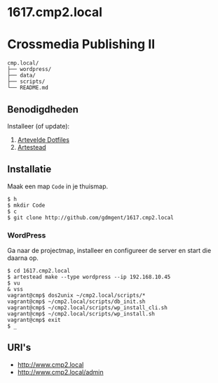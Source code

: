 # 1617.cmp2.local

Crossmedia Publishing II
========================

```
cmp.local/
├── wordpress/
├── data/
├── scripts/
└── README.md
```

Benodigdheden
-------------

Installeer (of update):

 1. [Artevelde Dotfiles](http://www.gdm.gent/dotfiles/)
 2. [Artestead](http://www.gdm.gent/artestead/)

Installatie
-----------

Maak een map `Code` in je thuismap.

```
$ h
$ mkdir Code
$ c
$ git clone http://github.com/gdmgent/1617.cmp2.local
```

### WordPress

Ga naar de projectmap, installeer en configureer de server en start die daarna op.

```
$ cd 1617.cmp2.local
$ artestead make --type wordpress --ip 192.168.10.45
$ vu
& vss
vagrant@cmp$ dos2unix ~/cmp2.local/scripts/*
vagrant@cmp$ ~/cmp2.local/scripts/db_init.sh 
vagrant@cmp$ ~/cmp2.local/scripts/wp_install_cli.sh
vagrant@cmp$ ~/cmp2.local/scripts/wp_install.sh
vagrant@cmp$ exit
$ _
```

URI's
-----

 - <http://www.cmp2.local>
 - <http://www.cmp2.local/admin>
